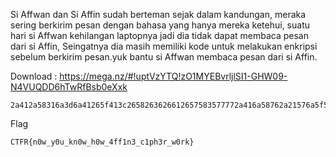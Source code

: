 Si Affwan dan Si Affin sudah berteman sejak dalam kandungan, meraka sering berkirim pesan dengan bahasa yang hanya mereka ketehui, suatu hari si Affwan kehilangan laptopnya jadi dia tidak dapat membaca pesan dari si Affin, Seingatnya dia masih memiliki kode untuk melakukan enkripsi sebelum berkirim pesan.yuk bantu si Affwan membaca pesan dari si Affin.

Download : https://mega.nz/#!uptVzYTQ!zO1MYEBvrljlSI1-GHW09-N4VUQDD6hTwRfBsb0eXxk

```
2a412a58316a3d6a41265f413c2658263626612657583577772a416a58762a21576a5f58614e575d583d6552582a412a587761264a413c265876512971374142523e3c42723e0d4142523e5742523e6077774f412f3e7e4f21572f5f3e52425f0d78
```

Flag
```
CTFR{n0w_y0u_kn0w_h0w_4ff1n3_c1ph3r_w0rk}
```
